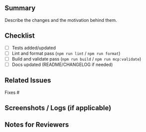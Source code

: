 ## Summary

Describe the changes and the motivation behind them.

## Checklist
- [ ] Tests added/updated
- [ ] Lint and format pass (`npm run lint` / `npm run format`)
- [ ] Build and validate pass (`npm run build` / `npm run mcp:validate`)
- [ ] Docs updated (README/CHANGELOG if needed)

## Related Issues
Fixes #

## Screenshots / Logs (if applicable)

## Notes for Reviewers

